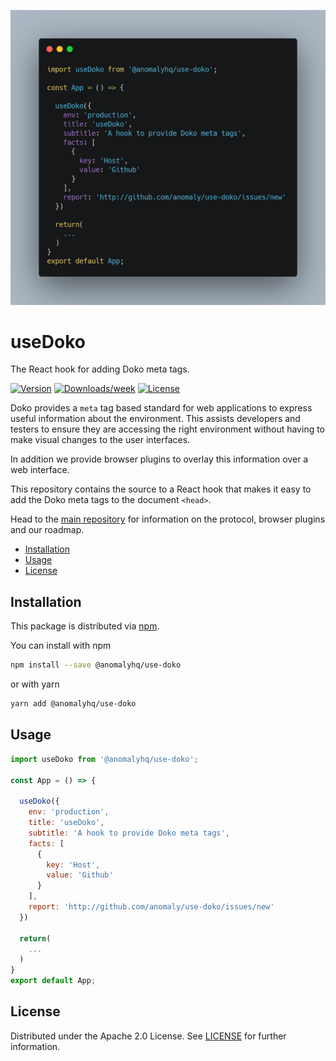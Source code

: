<p align="center">
  <img width="512" src="assets/usage-carbon.png" alt="Doko usage example"/>
</p>

useDoko
=======
The React hook for adding Doko meta tags.

[![Version](https://img.shields.io/npm/v/@anomalyhq/use-doko.svg)](https://npmjs.org/package/@anomalyhq/use-doko)
[![Downloads/week](https://img.shields.io/npm/dw/@anomalyhq/use-doko.svg)](https://npmjs.org/package/@anomalyhq/use-doko)
[![License](https://img.shields.io/npm/l/@anomalyhq/use-doko.svg)](https://github.com/anomaly/use-doko/blob/master/package.json)


Doko provides a `meta` tag based standard for web applications to express useful information about the environment. This assists developers and testers to ensure they are accessing the right environment without having to make visual changes to the user interfaces.

In addition we provide browser plugins to overlay this information over a web interface.

This repository contains the source to a React hook that makes it easy to add the Doko meta tags to the document `<head>`.  

Head to the [main repository](https://github.com/anomaly/Doko) for information on the protocol, browser plugins and our roadmap.

<!-- toc -->
  - [Installation](#installation)
  - [Usage](#usage)
  - [License](#license)
<!-- tocstop -->

## Installation

This package is distributed via [npm](https://npmjs.org/package/@anomalyhq/use-doko).

You can install with npm
```bash
npm install --save @anomalyhq/use-doko
```
or with yarn
```bash
yarn add @anomalyhq/use-doko
```

## Usage

```js
import useDoko from '@anomalyhq/use-doko';

const App = () => {

  useDoko({
    env: 'production',
    title: 'useDoko',
    subtitle: 'A hook to provide Doko meta tags',
    facts: [
      {
        key: 'Host',
        value: 'Github'
      }
    ],
    report: 'http://github.com/anomaly/use-doko/issues/new'
  })

  return(
    ...
  )
}
export default App;
```

## License

Distributed under the Apache 2.0 License. See [LICENSE](./LICENSE) for further information.